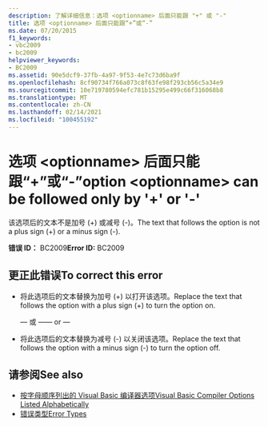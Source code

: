 ```yaml
---
description: 了解详细信息：选项 <optionname> 后面只能跟 "+" 或 "-"
title: 选项 <optionname> 后面只能跟“+”或“-”
ms.date: 07/20/2015
f1_keywords:
- vbc2009
- bc2009
helpviewer_keywords:
- BC2009
ms.assetid: 90e5dcf9-37fb-4a97-9f53-4e7c73d6ba9f
ms.openlocfilehash: 8cf90734f766a073c8f63fe98f293cb56c5a34e9
ms.sourcegitcommit: 10e719780594efc781b15295e499c66f316068b8
ms.translationtype: MT
ms.contentlocale: zh-CN
ms.lasthandoff: 02/14/2021
ms.locfileid: "100455192"
---
```

# <a name="option-optionname-can-be-followed-only-by--or--"></a><span data-ttu-id="ba95f-103">选项 \<optionname> 后面只能跟“+”或“-”</span><span class="sxs-lookup"><span data-stu-id="ba95f-103">option \<optionname> can be followed only by '+' or '-'</span></span>

<span data-ttu-id="ba95f-104">该选项后的文本不是加号 (+) 或减号 (-)。</span><span class="sxs-lookup"><span data-stu-id="ba95f-104">The text that follows the option is not a plus sign (+) or a minus sign (-).</span></span>  
  
 <span data-ttu-id="ba95f-105">**错误 ID：** BC2009</span><span class="sxs-lookup"><span data-stu-id="ba95f-105">**Error ID:** BC2009</span></span>  
  
## <a name="to-correct-this-error"></a><span data-ttu-id="ba95f-106">更正此错误</span><span class="sxs-lookup"><span data-stu-id="ba95f-106">To correct this error</span></span>  
  
- <span data-ttu-id="ba95f-107">将此选项后的文本替换为加号 (+) 以打开该选项。</span><span class="sxs-lookup"><span data-stu-id="ba95f-107">Replace the text that follows the option with a plus sign (+) to turn the option on.</span></span>  
  
     <span data-ttu-id="ba95f-108">— 或 —</span><span class="sxs-lookup"><span data-stu-id="ba95f-108">— or —</span></span>  
  
- <span data-ttu-id="ba95f-109">将此选项后的文本替换为减号 (-) 以关闭该选项。</span><span class="sxs-lookup"><span data-stu-id="ba95f-109">Replace the text that follows the option with a minus sign (-) to turn the option off.</span></span>  
  
## <a name="see-also"></a><span data-ttu-id="ba95f-110">请参阅</span><span class="sxs-lookup"><span data-stu-id="ba95f-110">See also</span></span>

- [<span data-ttu-id="ba95f-111">按字母顺序列出的 Visual Basic 编译器选项</span><span class="sxs-lookup"><span data-stu-id="ba95f-111">Visual Basic Compiler Options Listed Alphabetically</span></span>](../reference/command-line-compiler/compiler-options-listed-alphabetically.md)
- [<span data-ttu-id="ba95f-112">错误类型</span><span class="sxs-lookup"><span data-stu-id="ba95f-112">Error Types</span></span>](../programming-guide/language-features/error-types.md)
